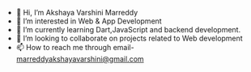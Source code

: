 - 👋 Hi, I’m Akshaya Varshini Marreddy
- 👀 I’m interested in Web & App Development
- 🌱 I’m currently learning Dart,JavaScript and backend development.
- 💞️ I’m looking to collaborate on projects related to Web development
- 📫 How to reach me through email- marreddyakshayavarshini@gmail.com

<!---
mav01-code/mav01-code is a ✨ special ✨ repository because its `README.md` (this file) appears on your GitHub profile.
You can click the Preview link to take a look at your changes.
--->
